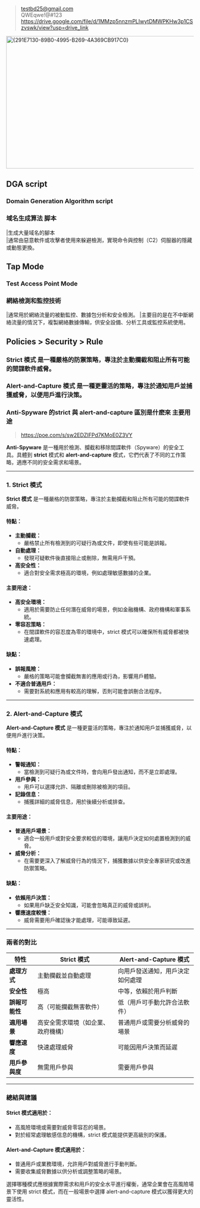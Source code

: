 >testbd25@gmail.com  
>QWEqwe!@#123  
>https://drive.google.com/file/d/1MMzp5nnzmPLIwytDMWPKHw3p1CSzvswk/view?usp=drive_link  

<img width="662" height="355" alt="{291E7130-89B0-4995-B269-4A369CB917C0}" src="https://github.com/user-attachments/assets/96507010-8210-4723-bcc0-0f9b4ce5a461" />


## DGA script
### Domain Generation Algorithm script 
### 域名生成算法 脚本

|生成大量域名的腳本  
|通常由惡意軟件或攻擊者使用來躲避檢測，實現命令與控制（C2）伺服器的隱藏或動態更換。  


## Tap Mode
### Test Access Point Mode
### 網絡檢測和監控技術

|通常用於網絡流量的被動監控、數據包分析和安全檢測。
|主要目的是在不中斷網絡流量的情況下，複製網絡數據傳輸，供安全設備、分析工具或監控系統使用。


## Policies > Security > Rule 

### Strict 模式 是一種嚴格的防禦策略，專注於主動攔截和阻止所有可能的間諜軟件威脅。
### Alert-and-Capture 模式 是一種更靈活的策略，專注於通知用戶並捕獲威脅，以便用戶進行決策。

### Anti-Spyware 的strict 與 alert-and-capture 區別是什麽來 主要用途
>https://poe.com/s/sw2EDZIFPd7KMoE0Z3VY


**Anti-Spyware** 是一種用於檢測、攔截和移除間諜軟件（Spyware）的安全工具。具體到 **strict** 模式和 **alert-and-capture** 模式，它們代表了不同的工作策略，適應不同的安全需求和場景。

---

### **1. Strict 模式**
**Strict 模式** 是一種嚴格的防禦策略，專注於主動攔截和阻止所有可能的間諜軟件威脅。

#### **特點：**
- **主動攔截：**
  - 嚴格禁止所有檢測到的可疑行為或文件，即使有些可能是誤報。
- **自動處理：**
  - 發現可疑軟件後直接阻止或刪除，無需用戶干預。
- **高安全性：**
  - 適合對安全需求極高的環境，例如處理敏感數據的企業。

#### **主要用途：**
- **高安全環境：**
  - 適用於需要防止任何潛在威脅的場景，例如金融機構、政府機構和軍事系統。
- **零容忍策略：**
  - 在間諜軟件的容忍度為零的環境中，strict 模式可以確保所有威脅都被快速處理。

#### **缺點：**
- **誤報風險：**
  - 嚴格的策略可能會攔截無害的應用或行為，影響用戶體驗。
- **不適合普通用戶：**
  - 需要對系統和應用有較高的理解，否則可能會誤刪合法程序。

---

### **2. Alert-and-Capture 模式**
**Alert-and-Capture 模式** 是一種更靈活的策略，專注於通知用戶並捕獲威脅，以便用戶進行決策。

#### **特點：**
- **警報通知：**
  - 當檢測到可疑行為或文件時，會向用戶發出通知，而不是立即處理。
- **用戶參與：**
  - 用戶可以選擇允許、隔離或刪除被檢測的項目。
- **記錄信息：**
  - 捕獲詳細的威脅信息，用於後續分析或排查。

#### **主要用途：**
- **普通用戶場景：**
  - 適合一般用戶或對安全要求較低的環境，讓用戶決定如何處置檢測到的威脅。
- **威脅分析：**
  - 在需要更深入了解威脅行為的情況下，捕獲數據以供安全專家研究或改進防禦策略。

#### **缺點：**
- **依賴用戶決策：**
  - 如果用戶缺乏安全知識，可能會忽略真正的威脅或誤判。
- **響應速度較慢：**
  - 威脅需要用戶確認後才能處理，可能導致延遲。

---

### **兩者的對比**

| **特性**               | **Strict 模式**                          | **Alert-and-Capture 模式**                 |
|-----------------------|---------------------------------------|-----------------------------------------|
| **處理方式**           | 主動攔截並自動處理                     | 向用戶發送通知，用戶決定如何處理          |
| **安全性**             | 極高                                   | 中等，依賴於用戶判斷                     |
| **誤報可能性**         | 高（可能攔截無害軟件）                 | 低（用戶可手動允許合法軟件）             |
| **適用場景**           | 高安全需求環境（如企業、政府機構）      | 普通用戶或需要分析威脅的場景             |
| **響應速度**           | 快速處理威脅                           | 可能因用戶決策而延遲                     |
| **用戶參與度**         | 無需用戶參與                           | 需要用戶參與                             |

---

### **總結與建議**

#### **Strict 模式適用於：**
- 高風險環境或需要對威脅零容忍的場景。
- 對於經常處理敏感信息的機構，strict 模式能提供更高級別的保護。

#### **Alert-and-Capture 模式適用於：**
- 普通用戶或業務環境，允許用戶對威脅進行手動判斷。
- 需要收集威脅數據以供分析或調整策略的場景。

選擇哪種模式應根據實際需求和用戶的安全水平進行權衡，通常企業會在高風險場景下使用 strict 模式，而在一般場景中選擇 alert-and-capture 模式以獲得更大的靈活性。

